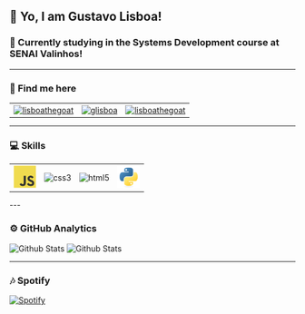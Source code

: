 <p align="center">
  <h2> 👋 Yo, I am Gustavo Lisboa!</h2>
  <h3> 🚀 Currently studying in the Systems Development course at SENAI Valinhos!</h3>
</p>

---

<p align="center">
  <h3> 📲 Find me here</h3>
  <table>
    <tr>
      <td><a href="https://twitter.com/lisboathegoat" target="_blank"><img align="center" src="https://raw.githubusercontent.com/rahuldkjain/github-profile-readme-generator/master/src/images/icons/Social/twitter.svg" alt="lisboathegoat" height="30" width="40" /></a></td>
      <td><a href="https://linkedin.com/in/glisboa" target="_blank"><img align="center" src="https://raw.githubusercontent.com/rahuldkjain/github-profile-readme-generator/master/src/images/icons/Social/linked-in-alt.svg" alt="glisboa" height="30" width="40" /></a></td>
      <td><a href="https://instagram.com/lisboathegoat" target="_blank"><img align="center" src="https://raw.githubusercontent.com/rahuldkjain/github-profile-readme-generator/master/src/images/icons/Social/instagram.svg" alt="lisboathegoat" height="30" width="40" /></a></td>
    </tr>
  </table>

---
  <h3>💻 Skills</h3>
  <table>
    <tr>
      <td><img src="https://raw.githubusercontent.com/devicons/devicon/master/icons/javascript/javascript-original.svg" alt="javascript" width="40" height="40"/></td>
      <td><img src="https://cdn.jsdelivr.net/gh/devicons/devicon@latest/icons/css3/css3-original.svg" alt="css3" width="40" height="40" /> </td>
      <td><img src="https://cdn.jsdelivr.net/gh/devicons/devicon@latest/icons/html5/html5-original.svg" alt="html5" width="40" height="40" /> </td>
      <td><img src="https://raw.githubusercontent.com/devicons/devicon/master/icons/python/python-original.svg" alt="python" width="40" height="40"/> </td>
    </tr>
  </table>
---

<p align="center">
  <h3>⚙️ GitHub Analytics</h3>
  <img src="https://github-readme-stats.vercel.app/api?username=lisboathecoder&theme=dark&show_icons=true&hide_border=true&count_private=true" alt="Github Stats" />
  <img src="https://github-readme-stats.hackclub.dev/api/wakatime?username=9799&api_domain=hackatime.hackclub.com&&custom_title=Hackatime+Stats&layout=compact&cache_seconds=0&langs_count=8&theme=dark" alt="Github Stats" />
</p>

---

<p align="center">
  <h3>🎶 Spotify</h3>
  <a href="https://spotify-github-profile.kittinanx.com/" target="_blank">
    <img src="https://spotify-github-profile.kittinanx.com/api/view?uid=31xx2gzqtyqlw7zlu2p3t6u255dq&cover_image=true&theme=compact&show_offline=false&background_color=000000&interchange=true" alt="Spotify" />
  </a>
</p>

